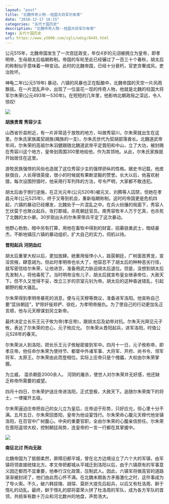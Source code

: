 ```yaml
---
layout: "post"
title: "北魏传奇人物--柱国大将军尔朱荣"
date: "2018-12-17 16:15"
categories: "五代十国历史"
description: "北魏传奇人物--柱国大将军尔朱荣"
tags: 五代十国历史
url: https://www.y5000.com/zgls/wdsg/8445.html
---
```






公元515年，北魏帝国发生了一次宫廷政变，年仅4岁的元诩被拥立为皇帝，即孝明帝，生母胡太后临朝称制。帝国的车轮至此已经辗过了一百三十个春秋，胡太后的称制似乎意味着一种变动。此时的北魏帝国，已经十分衰朽，官吏贪奢成风，吏治败坏。

神龟二年(公元519年)
暴动，六镇的风暴也正在酝酿中，北魏帝国的天空一片风雨飘摇。在一片混乱声中，出现了一位昙花一现的传奇人物，他就是北魏的柱国大将军尔朱荣(公元493年一530年)。在短短的几年里，他影响北朝政局之深远，令人惊叹!

![](https://img.y5000.com/uploads/allimg/161227/8-16122G54K1214.jpg)

**胡族贵胄 秀容少主**

山西省忻县附近，有一片非常适于放牧的地方，叫做秀容川，尔朱荣就出生在这里。尔朱氏家族属契胡族(羯族的一支)，尔朱氏世代为契胡部落酋长。北魏道武帝年间，尔朱荣的高祖尔朱羽健跟随北魏道武帝平定晋阳和中山，立了大功，被封赐在秀容川这个地方，皇帝划周围300里地给他，作为其领地。从此，尔朱氏家族就开始居住在这里。

游牧民族强悍的风俗也造就了这位秀容少主的强悍骄纵的性格。据史书记载，他皮肤很白，人长得很英俊，很小的时候就有果断坚毅的赞誉。长大以后，他喜欢射猎，每次设围狩猎时，他采用行军列阵的方法，号令严明，大家都不敢违犯。

胡太后由于倒行逆施，在正光元年(公元520年)被元叉、刘腾等人囚禁，但她在孝昌元年(公元525年)，终于又等到机会，重新临朝称制。这时的帝国更是危机四起，六镇的暴动已经爆发，北魏处于一片混乱之中。在兵火纷攘的局面下，秀容人乞伏莫于也聚众起兵，攻打郡城，杀死朝廷官员。南秀容牧羊人万于乞真，也杀死了北魏的太仆卿。30岁刚出头的尔朱荣带兵平定了这次暴动。

他野心勃勃，暗中另有打算，用他在畜牧中得到的财富，招募骁勇武士，暗结豪杰，不断地镇压六镇的暴动组织，扩大自己的实力，伺机以待。

**晋阳起兵 河阴血红**

胡太后重掌大权以后，更加放肆。她重用佞悻小人，跋扈朝廷，广树面首男宠，宣淫宫掖，肆意胡为。但此时孝明帝也长大了，他容忍不了胡太后的种种恶劣行径，就写密信给尔朱荣，让他进京，准备用武力胁迫胡太后退位。但是，没想到胡太后先发制人，将他毒死了。当时明帝没有儿子，胡太后就宣布皇女继承帝位，大赦天下。但不久又觉得不妥，改立三岁的宗室元钊为帝。胡太后的这种昏迷错乱，引起朝野的极大骚乱。

尔朱荣得到孝明帝暴死的消息，便与元天穆等商议，准备进军洛阳。他宣称自己要“匡扶朝廷”，铲除奸佞郑俨、徐纥，为孝明帝报仇。为了使自己的行动更加名正言顺，他与元天穆谋划另立新帝。

最终决定立长乐王元子攸为帝(孝庄帝)，跟胡太后及幼帝对抗。尔朱天光拜见元子攸，表达了尔朱荣的忠心，元子攸应允。
尔朱荣从晋阳起兵，进军洛阳，时值公元528年的春天。

尔朱荣派人到洛阳，把长乐王元子攸秘密接到军中。四月十一日，元子攸称帝，即孝庄帝。他任命尔朱荣为使持节、都督中外诸军事、大将军、开府、尚书令、领军将军、太原王。尔朱荣由此而登相位。实际上庄帝只是个傀儡，大权由尔朱荣掌握。

为立威， 滥杀朝臣2000余人。 河阴的屠杀，使世人对尔朱荣并无好感，他还缺乏称帝所需要的威望。

四月十四日，尔朱荣护送庄帝进洛阳，正式登极，大赦天下。追随尔朱荣南下的将士，一律擢开五级。

尔朱荣逼迫庄帝把自己的女儿立为皇后，庄帝迫于形势，只好应允，但心里十分不满。五月五日，尔朱荣回晋阳，皇帝为他设宴饯行。尔朱荣命心腹元天穆代他坐镇洛阳，在百官中广树腹心。中央的重要官职，全由尔朱荣的心腹亲信担任。尔朱荣在晋阳遥领大权，控制朝廷局势，连皇帝的一言一行都在其掌握中。

![](https://img.y5000.com/uploads/allimg/161227/8-16122G54H4938.jpg)

**南征北讨 所向无敌**

北魏帝国为了抵御柔然，屏障旧都平城，曾在北方边境设立了六个大的军镇，由军镇将领直接统辖北方。孝文帝把都城从平城迁到洛阳以后，由于六镇原有的军事意义因迁都而不显重要，他奉行汉化政策，压制武人。因此，六镇军将做高官的道路渐渐被封闭了，他们由此而心怀不满。在北魏末期各方矛盾激化之时，这件事成为了导火索。不久，破六韩拔陵、胡琛、莫折大提先后起兵，以后又有杜洛周、鲜于惰礼的动乱。最终，鲜于惰礼的部将葛荣火拼了杜洛周的军队，成为各方军队的首领，共统率有数十万众和河北数州的地盘，声势浩大。
